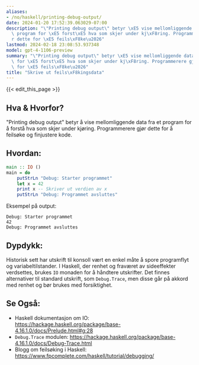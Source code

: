 ```yaml
---
aliases:
- /no/haskell/printing-debug-output/
date: 2024-01-20 17:52:39.063029-07:00
description: "\"Printing debug output\" betyr \xE5 vise mellomliggende data fra et\
  \ program for \xE5 forst\xE5 hva som skjer under kj\xF8ring. Programmerere gj\xF8\
  r dette for \xE5 feils\xF8ke\u2026"
lastmod: 2024-02-18 23:08:53.937348
model: gpt-4-1106-preview
summary: "\"Printing debug output\" betyr \xE5 vise mellomliggende data fra et program\
  \ for \xE5 forst\xE5 hva som skjer under kj\xF8ring. Programmerere gj\xF8r dette\
  \ for \xE5 feils\xF8ke\u2026"
title: "Skrive ut feils\xF8kingsdata"
---
```


{{< edit_this_page >}}

## Hva & Hvorfor?
"Printing debug output" betyr å vise mellomliggende data fra et program for å forstå hva som skjer under kjøring. Programmerere gjør dette for å feilsøke og finjustere kode.

## Hvordan:
```Haskell
main :: IO ()
main = do
    putStrLn "Debug: Starter programmet"
    let x = 42
    print x -- Skriver ut verdien av x
    putStrLn "Debug: Programmet avsluttes"
```

Eksempel på output:
```
Debug: Starter programmet
42
Debug: Programmet avsluttes
```

## Dypdykk:
Historisk sett har utskrift til konsoll vært en enkel måte å spore programflyt og variabeltilstander. I Haskell, der renhet og fraværet av sideeffekter verdsettes, brukes `IO` monaden for å håndtere utskrifter. Det finnes alternativer til standard utskrift, som `Debug.Trace`, men disse går på akkord med renhet og bør brukes med forsiktighet.

## Se Også:
- Haskell dokumentasjon om IO: https://hackage.haskell.org/package/base-4.16.1.0/docs/Prelude.html#g:28
- `Debug.Trace` modulen: https://hackage.haskell.org/package/base-4.16.1.0/docs/Debug-Trace.html
- Blogg om feilsøking i Haskell: https://www.fpcomplete.com/haskell/tutorial/debugging/
